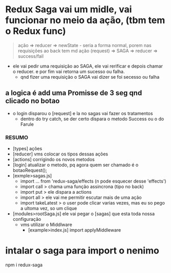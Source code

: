 
# Redux Saga vai um midle, vai funcionar no meio da ação, (tbm tem o Redux func)

> ação => reducer => newState - seria a forma normal, porem nas requisições ao back tem md
> ação (request) => SAGA => reducer => success/fail
  - ele vai pedir uma requisição ao SAGA, ele vai rerificar e depois chamar o reducer. e por fim vai retorna um sucesso ou falha.
    - qnd fizer uma requisição o SAGA vai dizer se foi secesso ou falha

##  a logica é add uma Promisse de 3 seg qnd clicado no botao
- o login disparou o [request] e la no sagas vai fazer os tratamentos
  - dentro do try catch, se der certo dispara o metodo Success ou o do Farule

### RESUMO
  - [types] ações
  - [reducer] vms colocar os tipos dessas ações
  - [actions] corrigindo os novos metodos
  - [login] atualizar o metodo, pq agora quem ser chamado é o botaoRequest();
  - [exmple>sagas.js]
      - import ... from 'redux-saga/effects (n pode esquecer desse 'effects')
      - import call              >  chama uma função assincrona (tipo no back)
      - import put               > ele dispara a actions
      - import all                > ele vai me permitir escutar mais de uma ação
      - import takeLatest   > o user pode clicar varias vezes, mas eu so pego a ultoma vez, so um clique
  - [modules>rootSaga.js] ele vai pegar o [sagas] que esta toda nossa configuração
      - vms utilizar o Middlware
          - [example>index.js] import applyMiddleware


# intalar o saga para import o nenimo
  npm i redux-saga
